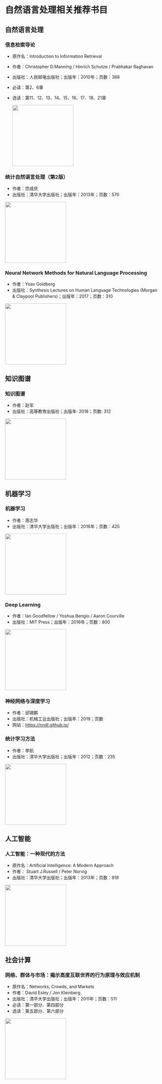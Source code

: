 # 自然语言处理相关推荐书目

## 自然语言处理

### 信息检索导论

* 原作名：Introduction to Information Retrieval

* 作者：Christopher D.Manning / Hinrich Schutze / Prabhakar Raghavan

* 出版社：人民邮电出版社；出版年：2010年；页数：388

* 必读：第2、6章

* 选读：第11、12、13、14、15、16、17、18、21章

  <img src="figures/00_ir.jpg" style="width:200px" />

### 统计自然语言处理（第2版）

* 作者：宗成庆
* 出版社：清华大学出版社；出版年：2013年；页数：570

<img src="figures/00_snlp.jpg" style="width:200px"  />

### Neural Network Methods for Natural Language Processing

* 作者：Yoav Goldberg
* 出版社：Synthesis Lectures on Human Language Technologies (Morgan & Claypool Publishers)；出版年：2017；页数：310

<img src="figures/00_nn4nlp.jpg" style="width:200px"  />



## 知识图谱

### 知识图谱

* 作者：赵军
* 出版社：高等教育出版社；出版年: 2018；页数: 312

<img src="figures/00_kg.jpg" style="width:200px" />

## 机器学习

### 机器学习

* 作者：周志华
* 出版社：清华大学出版社；出版年：2016年；页数：425

<img src="figures/00_ml.jpg" style="width:200px"  />

### Deep Learning

* 作者：Ian Goodfellow / Yoshua Bengio / Aaron Courville
* 出版社：MIT Press；出版年：2016年；页数：800

<img src="figures/00_dl.jpg" style="width:200px"  />

### 神经网络与深度学习

* 作者：邱锡鹏
* 出版社：机械工业出版社；出版年：2019；页数
* 网站：<https://nndl.github.io/>

### 统计学习方法

- 作者：李航
- 出版社：清华大学出版社；出版年：2012；页数：235

<img src="figures/00_sml.jpg" style="width:200px"  />

## 人工智能

### 人工智能：一种现代的方法

* 原作名：Artificial Intelligence: A Modern Approach
* 作者： Stuart J.Russell / Peter Norvig
* 出版社：清华大学出版社；出版年：2013年；页数：918

<img src="figures/00_ai.jpg" style="width:200px"  />

## 社会计算

### 网络、群体与市场：揭示高度互联世界的行为原理与效应机制

* 原作名：Networks, Crowds, and Markets
* 作者：David Esley / Jon Kleinberg
* 出版社：清华大学出版社；出版年：2011年；页数：511
* 必读：第一部分、第四部分
* 选读：第五部分、第六部分

<img src="figures/00_sc.jpg" style="width:200px"  />